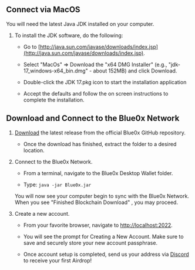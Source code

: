 ## **Connect via MacOS** ##

You will need the latest Java JDK installed on your computer.

1. To install the JDK software, do the following:

     - Go to  [http://java.sun.com/javase/downloads/index.jsp](http://java.sun.com/javase/downloads/index.jsp).

     - Select "MacOs" ⇒ Download the "x64 DMG Installer" (e.g., "jdk-17_windows-x64_bin.dmg" - about 152MB) and click Download.

     - Double-click the JDK 17.pkg icon to start the installation application

     - Accept the defaults and follow the on screen instructions to complete the installation.
     
     
## Download and Connect to the Blue0x Network

1. [Download](https://github.com/theBlue0x/desktop-wallet/releases/download/Blue0x-Desktop-Wallet-v1.12.2/Blue0x-Desktop-Wallet-v1.12.2.zip) the latest release from the official Blue0x GitHub repository.

	- Once the download has finished, extract the folder to a desired location.
  
2. Connect to the Blue0x Network.

	- From a terminal, navigate to the Blue0x Desktop Wallet folder. 
	
	- Type: `java -jar Blue0x.jar`
	
	You will now see your computer begin to sync with the Blue0x Network. When you see "Finished Blockchain Download" , you may proceed.
	
3. Create a new account.

	- From your favorite browser, navigate to [http://localhost:2022](http://localhost:2022).
  
	- You will see the prompt for Creating a New Account.  Make sure to save and securely store your new account passphrase.
	
	- Once account setup is completed, send us your address via [Discord](https://discord.gg/EbBWRSPW63) to receive your first Airdrop!
	
